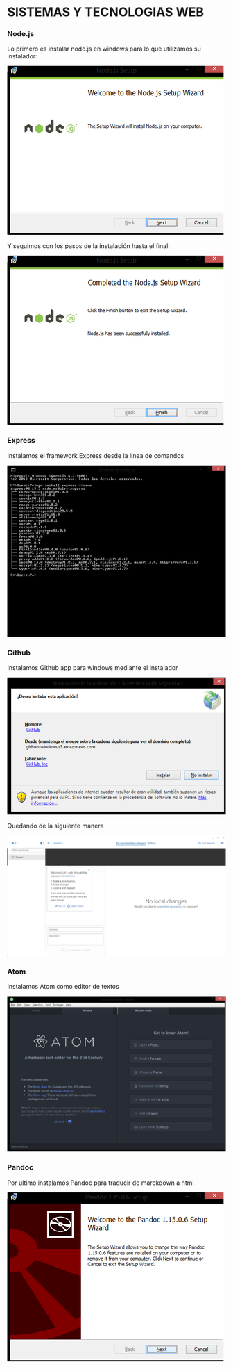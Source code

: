 # **SISTEMAS Y TECNOLOGIAS WEB**

### **Node.js**

<p>Lo primero es instalar node.js en windows para lo que utilizamos su instalador:</p>

![node.js_1](Images/node1.png "titulo")

<p>Y seguimos con los pasos de la instalación hasta el final:</p>

![node.js_2](Images/node2.png "titulo")

### **Express**

<p>Instalamos el framework Express desde la linea de comandos</p>

![express](Images/expres.png "titulo")

### **Github**

<p>Instalamos Github app para windows mediante el instalador</p>

![github1](Images/github.png "titulo")

<p>Quedando de la siguiente manera</p>

![github2](Images/github2.png "titulo")

### **Atom**

<p>Instalamos Atom como editor de textos</p>

![atom](Images/atom.png "titulo")

### **Pandoc**

<p>Por ultimo instalamos Pandoc para traducir de marckdown a html</p>

![pandoc](Images/pandoc.png "titulo")
